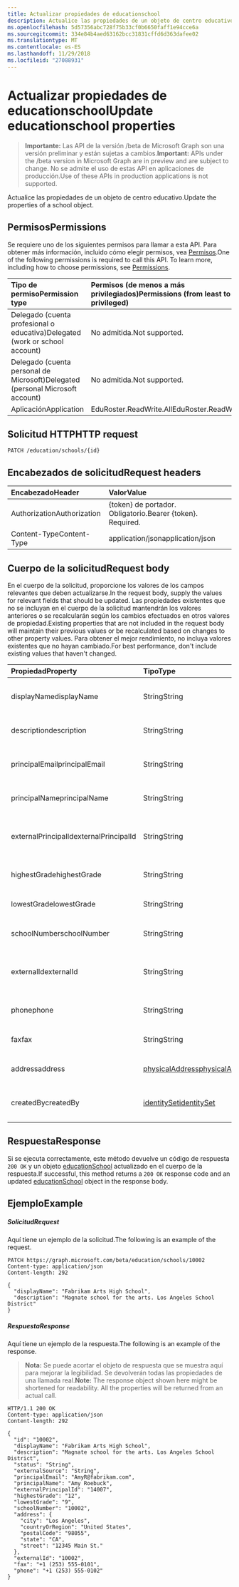 ```yaml
---
title: Actualizar propiedades de educationschool
description: Actualice las propiedades de un objeto de centro educativo.
ms.openlocfilehash: 5d57356abc728f75b33cf0b6650faff1e94cce6a
ms.sourcegitcommit: 334e84b4aed63162bcc31831cffd6d363dafee02
ms.translationtype: MT
ms.contentlocale: es-ES
ms.lasthandoff: 11/29/2018
ms.locfileid: "27088931"
---
```

# <a name="update-educationschool-properties"></a><span data-ttu-id="a4e46-103">Actualizar propiedades de educationschool</span><span class="sxs-lookup"><span data-stu-id="a4e46-103">Update educationschool properties</span></span>

> <span data-ttu-id="a4e46-104">**Importante:** Las API de la versión /beta de Microsoft Graph son una versión preliminar y están sujetas a cambios.</span><span class="sxs-lookup"><span data-stu-id="a4e46-104">**Important:** APIs under the /beta version in Microsoft Graph are in preview and are subject to change.</span></span> <span data-ttu-id="a4e46-105">No se admite el uso de estas API en aplicaciones de producción.</span><span class="sxs-lookup"><span data-stu-id="a4e46-105">Use of these APIs in production applications is not supported.</span></span>

<span data-ttu-id="a4e46-106">Actualice las propiedades de un objeto de centro educativo.</span><span class="sxs-lookup"><span data-stu-id="a4e46-106">Update the properties of a school object.</span></span>

## <a name="permissions"></a><span data-ttu-id="a4e46-107">Permisos</span><span class="sxs-lookup"><span data-stu-id="a4e46-107">Permissions</span></span>
<span data-ttu-id="a4e46-p102">Se requiere uno de los siguientes permisos para llamar a esta API. Para obtener más información, incluido cómo elegir permisos, vea [Permisos](/graph/permissions-reference).</span><span class="sxs-lookup"><span data-stu-id="a4e46-p102">One of the following permissions is required to call this API. To learn more, including how to choose permissions, see [Permissions](/graph/permissions-reference).</span></span>

|<span data-ttu-id="a4e46-110">Tipo de permiso</span><span class="sxs-lookup"><span data-stu-id="a4e46-110">Permission type</span></span>      | <span data-ttu-id="a4e46-111">Permisos (de menos a más privilegiados)</span><span class="sxs-lookup"><span data-stu-id="a4e46-111">Permissions (from least to most privileged)</span></span>              |
|:--------------------|:---------------------------------------------------------|
|<span data-ttu-id="a4e46-112">Delegado (cuenta profesional o educativa)</span><span class="sxs-lookup"><span data-stu-id="a4e46-112">Delegated (work or school account)</span></span> |  <span data-ttu-id="a4e46-113">No admitida.</span><span class="sxs-lookup"><span data-stu-id="a4e46-113">Not supported.</span></span>  |
|<span data-ttu-id="a4e46-114">Delegado (cuenta personal de Microsoft)</span><span class="sxs-lookup"><span data-stu-id="a4e46-114">Delegated (personal Microsoft account)</span></span> |  <span data-ttu-id="a4e46-115">No admitida.</span><span class="sxs-lookup"><span data-stu-id="a4e46-115">Not supported.</span></span>  |
|<span data-ttu-id="a4e46-116">Aplicación</span><span class="sxs-lookup"><span data-stu-id="a4e46-116">Application</span></span> | <span data-ttu-id="a4e46-117">EduRoster.ReadWrite.All</span><span class="sxs-lookup"><span data-stu-id="a4e46-117">EduRoster.ReadWrite.All</span></span> |

## <a name="http-request"></a><span data-ttu-id="a4e46-118">Solicitud HTTP</span><span class="sxs-lookup"><span data-stu-id="a4e46-118">HTTP request</span></span>
<!-- { "blockType": "ignored" } -->
```http
PATCH /education/schools/{id}
```
## <a name="request-headers"></a><span data-ttu-id="a4e46-119">Encabezados de solicitud</span><span class="sxs-lookup"><span data-stu-id="a4e46-119">Request headers</span></span>
| <span data-ttu-id="a4e46-120">Encabezado</span><span class="sxs-lookup"><span data-stu-id="a4e46-120">Header</span></span>       | <span data-ttu-id="a4e46-121">Valor</span><span class="sxs-lookup"><span data-stu-id="a4e46-121">Value</span></span> |
|:---------------|:--------|
| <span data-ttu-id="a4e46-122">Authorization</span><span class="sxs-lookup"><span data-stu-id="a4e46-122">Authorization</span></span>  | <span data-ttu-id="a4e46-p103">{token} de portador. Obligatorio.</span><span class="sxs-lookup"><span data-stu-id="a4e46-p103">Bearer {token}. Required.</span></span>  |
| <span data-ttu-id="a4e46-125">Content-Type</span><span class="sxs-lookup"><span data-stu-id="a4e46-125">Content-Type</span></span>  | <span data-ttu-id="a4e46-126">application/json</span><span class="sxs-lookup"><span data-stu-id="a4e46-126">application/json</span></span>  |

## <a name="request-body"></a><span data-ttu-id="a4e46-127">Cuerpo de la solicitud</span><span class="sxs-lookup"><span data-stu-id="a4e46-127">Request body</span></span>
<span data-ttu-id="a4e46-128">En el cuerpo de la solicitud, proporcione los valores de los campos relevantes que deben actualizarse.</span><span class="sxs-lookup"><span data-stu-id="a4e46-128">In the request body, supply the values for relevant fields that should be updated.</span></span> <span data-ttu-id="a4e46-129">Las propiedades existentes que no se incluyan en el cuerpo de la solicitud mantendrán los valores anteriores o se recalcularán según los cambios efectuados en otros valores de propiedad.</span><span class="sxs-lookup"><span data-stu-id="a4e46-129">Existing properties that are not included in the request body will maintain their previous values or be recalculated based on changes to other property values.</span></span> <span data-ttu-id="a4e46-130">Para obtener el mejor rendimiento, no incluya valores existentes que no hayan cambiado.</span><span class="sxs-lookup"><span data-stu-id="a4e46-130">For best performance, don't include existing values that haven't changed.</span></span>

| <span data-ttu-id="a4e46-131">Propiedad</span><span class="sxs-lookup"><span data-stu-id="a4e46-131">Property</span></span>     | <span data-ttu-id="a4e46-132">Tipo</span><span class="sxs-lookup"><span data-stu-id="a4e46-132">Type</span></span>   |<span data-ttu-id="a4e46-133">Descripción</span><span class="sxs-lookup"><span data-stu-id="a4e46-133">Description</span></span>|
|:---------------|:--------|:----------|
|<span data-ttu-id="a4e46-134">displayName</span><span class="sxs-lookup"><span data-stu-id="a4e46-134">displayName</span></span>| <span data-ttu-id="a4e46-135">String</span><span class="sxs-lookup"><span data-stu-id="a4e46-135">String</span></span>| <span data-ttu-id="a4e46-136">Nombre para mostrar del centro educativo</span><span class="sxs-lookup"><span data-stu-id="a4e46-136">Display name of the school</span></span>| 
|<span data-ttu-id="a4e46-137">description</span><span class="sxs-lookup"><span data-stu-id="a4e46-137">description</span></span>| <span data-ttu-id="a4e46-138">String</span><span class="sxs-lookup"><span data-stu-id="a4e46-138">String</span></span> | <span data-ttu-id="a4e46-139">Descripción del centro educativo</span><span class="sxs-lookup"><span data-stu-id="a4e46-139">Description of the school</span></span>| 
|<span data-ttu-id="a4e46-140">principalEmail</span><span class="sxs-lookup"><span data-stu-id="a4e46-140">principalEmail</span></span>| <span data-ttu-id="a4e46-141">String</span><span class="sxs-lookup"><span data-stu-id="a4e46-141">String</span></span>| <span data-ttu-id="a4e46-142">Dirección de correo electrónico del director.</span><span class="sxs-lookup"><span data-stu-id="a4e46-142">Email address of the principal</span></span>|
|<span data-ttu-id="a4e46-143">principalName</span><span class="sxs-lookup"><span data-stu-id="a4e46-143">principalName</span></span>| <span data-ttu-id="a4e46-144">String</span><span class="sxs-lookup"><span data-stu-id="a4e46-144">String</span></span> | <span data-ttu-id="a4e46-145">Nombre del director.</span><span class="sxs-lookup"><span data-stu-id="a4e46-145">Name of the principal</span></span>|
|<span data-ttu-id="a4e46-146">externalPrincipalId</span><span class="sxs-lookup"><span data-stu-id="a4e46-146">externalPrincipalId</span></span>| <span data-ttu-id="a4e46-147">String</span><span class="sxs-lookup"><span data-stu-id="a4e46-147">String</span></span> | <span data-ttu-id="a4e46-148">Identificador del director en el sistema de sincronización.</span><span class="sxs-lookup"><span data-stu-id="a4e46-148">Id of principal in syncing system.</span></span> |
|<span data-ttu-id="a4e46-149">highestGrade</span><span class="sxs-lookup"><span data-stu-id="a4e46-149">highestGrade</span></span>|<span data-ttu-id="a4e46-150">String</span><span class="sxs-lookup"><span data-stu-id="a4e46-150">String</span></span>| <span data-ttu-id="a4e46-151">Curso más alto que se imparte.</span><span class="sxs-lookup"><span data-stu-id="a4e46-151">Highest grade taught.</span></span> |
|<span data-ttu-id="a4e46-152">lowestGrade</span><span class="sxs-lookup"><span data-stu-id="a4e46-152">lowestGrade</span></span>|<span data-ttu-id="a4e46-153">String</span><span class="sxs-lookup"><span data-stu-id="a4e46-153">String</span></span>| <span data-ttu-id="a4e46-154">Curso más bajo que se imparte.</span><span class="sxs-lookup"><span data-stu-id="a4e46-154">Lowest grade taught.</span></span> |
|<span data-ttu-id="a4e46-155">schoolNumber</span><span class="sxs-lookup"><span data-stu-id="a4e46-155">schoolNumber</span></span>|<span data-ttu-id="a4e46-156">String</span><span class="sxs-lookup"><span data-stu-id="a4e46-156">String</span></span>| <span data-ttu-id="a4e46-157">Número del centro educativo</span><span class="sxs-lookup"><span data-stu-id="a4e46-157">School Number.</span></span>|
|<span data-ttu-id="a4e46-158">externalId</span><span class="sxs-lookup"><span data-stu-id="a4e46-158">externalId</span></span>|<span data-ttu-id="a4e46-159">String</span><span class="sxs-lookup"><span data-stu-id="a4e46-159">String</span></span>| <span data-ttu-id="a4e46-160">Identificador del centro educativo en el sistema de sincronización.</span><span class="sxs-lookup"><span data-stu-id="a4e46-160">Id of school in syncing system.</span></span> |
|<span data-ttu-id="a4e46-161">phone</span><span class="sxs-lookup"><span data-stu-id="a4e46-161">phone</span></span>|<span data-ttu-id="a4e46-162">String</span><span class="sxs-lookup"><span data-stu-id="a4e46-162">String</span></span>| <span data-ttu-id="a4e46-163">Número de teléfono del centro educativo.</span><span class="sxs-lookup"><span data-stu-id="a4e46-163">Phone number of school.</span></span> |
|<span data-ttu-id="a4e46-164">fax</span><span class="sxs-lookup"><span data-stu-id="a4e46-164">fax</span></span>|<span data-ttu-id="a4e46-165">String</span><span class="sxs-lookup"><span data-stu-id="a4e46-165">String</span></span>| <span data-ttu-id="a4e46-166">Número de fax del centro educativo.</span><span class="sxs-lookup"><span data-stu-id="a4e46-166">Fax number of school.</span></span> |
|<span data-ttu-id="a4e46-167">address</span><span class="sxs-lookup"><span data-stu-id="a4e46-167">address</span></span>|[<span data-ttu-id="a4e46-168">physicalAddress</span><span class="sxs-lookup"><span data-stu-id="a4e46-168">physicalAddress</span></span>](../resources/physicaladdress.md)| <span data-ttu-id="a4e46-169">Dirección del centro educativo.</span><span class="sxs-lookup"><span data-stu-id="a4e46-169">Address of the School.</span></span>|
|<span data-ttu-id="a4e46-170">createdBy</span><span class="sxs-lookup"><span data-stu-id="a4e46-170">createdBy</span></span>|[<span data-ttu-id="a4e46-171">identitySet</span><span class="sxs-lookup"><span data-stu-id="a4e46-171">identitySet</span></span>](../resources/identityset.md)|<span data-ttu-id="a4e46-172">Entidad que ha creado el centro educativo.</span><span class="sxs-lookup"><span data-stu-id="a4e46-172">Entity who created the school.</span></span>|

## <a name="response"></a><span data-ttu-id="a4e46-173">Respuesta</span><span class="sxs-lookup"><span data-stu-id="a4e46-173">Response</span></span>
<span data-ttu-id="a4e46-174">Si se ejecuta correctamente, este método devuelve un código de respuesta `200 OK` y un objeto [educationSchool](../resources/educationschool.md) actualizado en el cuerpo de la respuesta.</span><span class="sxs-lookup"><span data-stu-id="a4e46-174">If successful, this method returns a `200 OK` response code and an updated [educationSchool](../resources/educationschool.md) object in the response body.</span></span>
## <a name="example"></a><span data-ttu-id="a4e46-175">Ejemplo</span><span class="sxs-lookup"><span data-stu-id="a4e46-175">Example</span></span>
##### <a name="request"></a><span data-ttu-id="a4e46-176">Solicitud</span><span class="sxs-lookup"><span data-stu-id="a4e46-176">Request</span></span>
<span data-ttu-id="a4e46-177">Aquí tiene un ejemplo de la solicitud.</span><span class="sxs-lookup"><span data-stu-id="a4e46-177">The following is an example of the request.</span></span>
<!-- {
  "blockType": "request",
  "name": "update_educationschool"
}-->
```http
PATCH https://graph.microsoft.com/beta/education/schools/10002
Content-type: application/json
Content-length: 292

{
  "displayName": "Fabrikam Arts High School",
  "description": "Magnate school for the arts. Los Angeles School District"
}
```
##### <a name="response"></a><span data-ttu-id="a4e46-178">Respuesta</span><span class="sxs-lookup"><span data-stu-id="a4e46-178">Response</span></span>
<span data-ttu-id="a4e46-179">Aquí tiene un ejemplo de la respuesta.</span><span class="sxs-lookup"><span data-stu-id="a4e46-179">The following is an example of the response.</span></span> 

><span data-ttu-id="a4e46-p105">**Nota:** Se puede acortar el objeto de respuesta que se muestra aquí para mejorar la legibilidad. Se devolverán todas las propiedades de una llamada real.</span><span class="sxs-lookup"><span data-stu-id="a4e46-p105">**Note:** The response object shown here might be shortened for readability. All the properties will be returned from an actual call.</span></span>

<!-- {
  "blockType": "response",
  "truncated": true,
  "@odata.type": "microsoft.graph.educationSchool"
} -->
```http
HTTP/1.1 200 OK
Content-type: application/json
Content-length: 292

{
  "id": "10002",
  "displayName": "Fabrikam Arts High School",
  "description": "Magnate school for the arts. Los Angeles School District",
  "status": "String",
  "externalSource": "String",
  "principalEmail": "AmyR@fabrikam.com",
  "principalName": "Amy Roebuck",
  "externalPrincipalId": "14007",
  "highestGrade": "12",
  "lowestGrade": "9",
  "schoolNumber": "10002",
  "address": {
    "city": "Los Angeles",
    "countryOrRegion": "United States",
    "postalCode": "98055",
    "state": "CA",
    "street": "12345 Main St."
  },
  "externalId": "10002",
  "fax": "+1 (253) 555-0101",
  "phone": "+1 (253) 555-0102"
}
```

<!-- uuid: 8fcb5dbc-d5aa-4681-8e31-b001d5168d79
2015-10-25 14:57:30 UTC -->
<!-- {
  "type": "#page.annotation",
  "description": "Update educationschool",
  "keywords": "",
  "section": "documentation",
  "tocPath": ""
}-->
